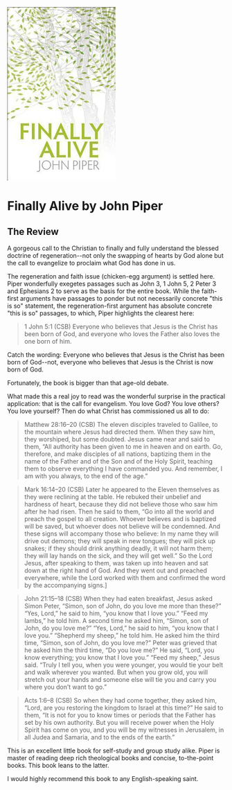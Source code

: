 <img class="intro-right" src="../images/book-finally-alive-piper.jpg">

# Finally Alive by John Piper

## The Review

A gorgeous call to the Christian to finally and fully understand the blessed doctrine of regeneration--not only the swapping of hearts by God alone but the call to evangelize to proclaim what God has done in us.

The regeneration and faith issue (chicken-egg argument) is settled here. Piper wonderfully exegetes passages such as John 3, 1 John 5, 2 Peter 3 and Ephesians 2 to serve as the basis for the entire book. While the faith-first arguments have passages to ponder but not necessarily concrete "this is so" statement, the regeneration-first argument has absolute concrete "this is so" passages, to which, Piper highlights the clearest here:

>1 John 5:1 (CSB) Everyone who believes that Jesus is the Christ has been born of God, and everyone who loves the Father also loves the one born of him.

Catch the wording: Everyone who believes that Jesus is the Christ has been born of God--not, everyone who believes that Jesus is the Christ is now born of God.

Fortunately, the book is bigger than that age-old debate.

What made this a real joy to read was the wonderful surprise in the practical application: that is the call for evangelism. You love God? You love others? You love yourself? Then do what Christ has commissioned us all to do:

>Matthew 28:16–20 (CSB) The eleven disciples traveled to Galilee, to the mountain where Jesus had directed them. When they saw him, they worshiped, but some doubted. Jesus came near and said to them, “All authority has been given to me in heaven and on earth. Go, therefore, and make disciples of all nations, baptizing them in the name of the Father and of the Son and of the Holy Spirit, teaching them to observe everything I have commanded you. And remember, I am with you always, to the end of the age.”

>Mark 16:14–20 (CSB) Later he appeared to the Eleven themselves as they were reclining at the table. He rebuked their unbelief and hardness of heart, because they did not believe those who saw him after he had risen. Then he said to them, “Go into all the world and preach the gospel to all creation. Whoever believes and is baptized will be saved, but whoever does not believe will be condemned. And these signs will accompany those who believe: In my name they will drive out demons; they will speak in new tongues; they will pick up snakes; if they should drink anything deadly, it will not harm them; they will lay hands on the sick, and they will get well.” So the Lord Jesus, after speaking to them, was taken up into heaven and sat down at the right hand of God. And they went out and preached everywhere, while the Lord worked with them and confirmed the word by the accompanying signs.]

>John 21:15–18 (CSB) When they had eaten breakfast, Jesus asked Simon Peter, “Simon, son of John, do you love me more than these?” “Yes, Lord,” he said to him, “you know that I love you.” “Feed my lambs,” he told him. A second time he asked him, “Simon, son of John, do you love me?” “Yes, Lord,” he said to him, “you know that I love you.” “Shepherd my sheep,” he told him. He asked him the third time, “Simon, son of John, do you love me?” Peter was grieved that he asked him the third time, “Do you love me?” He said, “Lord, you know everything; you know that I love you.” “Feed my sheep,” Jesus said. “Truly I tell you, when you were younger, you would tie your belt and walk wherever you wanted. But when you grow old, you will stretch out your hands and someone else will tie you and carry you where you don’t want to go.”

>Acts 1:6–8 (CSB) So when they had come together, they asked him, “Lord, are you restoring the kingdom to Israel at this time?” He said to them, “It is not for you to know times or periods that the Father has set by his own authority. But you will receive power when the Holy Spirit has come on you, and you will be my witnesses in Jerusalem, in all Judea and Samaria, and to the ends of the earth.”

This is an excellent little book for self-study and group study alike. Piper is master of reading deep rich theological books and concise, to-the-point books. This book leans to the latter.

I would highly recommend this book to any English-speaking saint.
